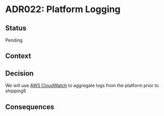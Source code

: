 # ADR022: Platform Logging

## Status

  Pending

## Context

## Decision

We will use [AWS CloudWatch](https://aws.amazon.com/cloudwatch/) to aggregate logs from the platform prior to shippingß

## Consequences
